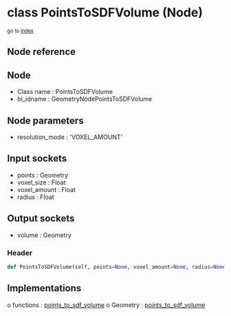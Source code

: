 # class PointsToSDFVolume (Node)

<sub>go to [index](/docs/index.md)</sub>

## Node reference

Node
----
 - Class name : PointsToSDFVolume
 - bl_idname : GeometryNodePointsToSDFVolume

Node parameters
---------------
 - resolution_mode : 'VOXEL_AMOUNT'

Input sockets
-------------
 - points : Geometry
 - voxel_size : Float
 - voxel_amount : Float
 - radius : Float

Output sockets
--------------
 - volume : Geometry

### Header

``` python
def PointsToSDFVolume(self, points=None, voxel_amount=None, radius=None, voxel_size=None, resolution_mode='VOXEL_AMOUNT', node_label=None, node_color=None):
```

## Implementations

o functions : [points_to_sdf_volume](#points_to_sdf_volume)
o Geometry : [points_to_sdf_volume](#points_to_sdf_volume) 

